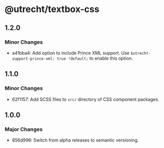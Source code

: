 # @utrecht/textbox-css

## 1.2.0

### Minor Changes

- a41bba4: Add option to include Prince XML support. Use `$utrecht-support-prince-xml: true !default;` to enable this option.

## 1.1.0

### Minor Changes

- 62f1157: Add SCSS files to `src/` directory of CSS component packages.

## 1.0.0

### Major Changes

- 856d996: Switch from alpha releases to semantic versioning.
